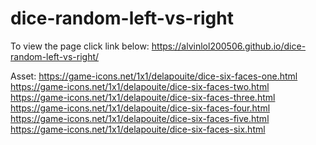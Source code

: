 # dice-random-left-vs-right

To view the page click link below:
https://alvinlol200506.github.io/dice-random-left-vs-right/

Asset:
https://game-icons.net/1x1/delapouite/dice-six-faces-one.html
https://game-icons.net/1x1/delapouite/dice-six-faces-two.html
https://game-icons.net/1x1/delapouite/dice-six-faces-three.html
https://game-icons.net/1x1/delapouite/dice-six-faces-four.html
https://game-icons.net/1x1/delapouite/dice-six-faces-five.html
https://game-icons.net/1x1/delapouite/dice-six-faces-six.html
